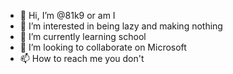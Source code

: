 - 👋 Hi, I’m @81k9 or am I
- 👀 I’m interested in being lazy and making nothing 
- 🌱 I’m currently learning school 
- 💞️ I’m looking to collaborate on Microsoft 
- 📫 How to reach me you don't

<!---
81k9/81k9 is a ✨ special ✨ repository because its `README.md` (this file) appears on your GitHub profile.
You can click the Preview link to take a look at your changes.
--->
